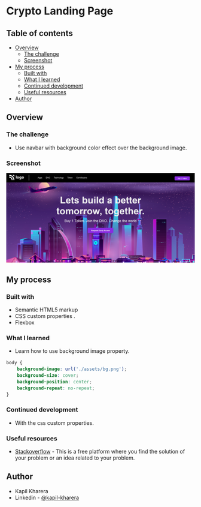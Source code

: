 # Crypto Landing Page

## Table of contents

  - [Overview](#overview)
    - [The challenge](#the-challenge)
    - [Screenshot](#screenshot)
  - [My process](#my-process)
    - [Built with](#built-with)
    - [What I learned](#what-i-learned)
    - [Continued development](#continued-development)
    - [Useful resources](#useful-resources)
  - [Author](#author)


## Overview

### The challenge

- Use navbar with background color effect over the background image.

### Screenshot

![](./Screenshot-Project-5.png)


## My process

### Built with

- Semantic HTML5 markup
- CSS custom properties .
- Flexbox

### What I learned

- Learn how to use background image property.

```css
body {
    background-image: url('./assets/bg.png');
    background-size: cover;
    background-position: center;
    background-repeat: no-repeat;
}
```
  



### Continued development

- With the css custom properties.

### Useful resources

- [Stackoverflow](https://stackoverflow.com/) - This is a free platform where you find the solution of your problem or an idea related to your problem.


## Author

- Kapil Kharera
- Linkedin - [@kapil-kharera](https://www.linkedin.com/in/kapil-kharera-191b83245/)

